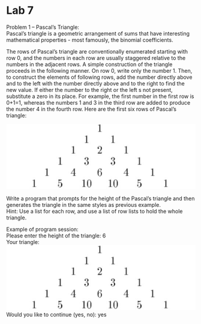 # Lab 7
Problem 1 – Pascal’s Triangle: <br>
Pascal’s triangle is a geometric arrangement of sums that have interesting mathematical properties - most famously, the binomial coefficients.

The rows of Pascal’s triangle are conventionally enumerated starting with row 0, and the numbers in 
each row are usually staggered relative to the numbers in the adjacent rows. A simple construction 
of the triangle proceeds in the following manner. On row 0, write only the number 1. Then, to 
construct the elements of following rows, add the number directly above and to the left with the 
number directly above and to the right to find the new value. If either the number to the right or 
the left s not present, substitute a zero in its place. For example, the first number in the first 
row is 0+1=1, whereas the numbers 1 and 3 in the third row are added to produce the number 4 in the 
fourth row. Here are the first six rows of Pascal’s triangle: <br>

![Alt text](pascal_triangle.jpg?raw=true)

Write a program that prompts for the height of the Pascal’s triangle and then generates the triangle in the same styles as previous example. <br>
Hint: Use a list for each row, and use a list of row lists to hold the whole triangle.

Example of program session: <br>
Please enter the height of the triangle: 6 <br>
Your triangle: <br>
![Alt text](pascal_triangle.jpg?raw=true) <br>
Would you like to continue (yes, no): yes <br>
